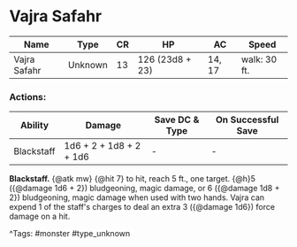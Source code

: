 # Vajra Safahr

| Name | Type | CR | HP | AC | Speed |
|------|------|----|----|----|-------|
| Vajra Safahr | Unknown | 13 | 126 (23d8 + 23) | 14, 17 | walk: 30 ft. |

### Actions:

| Ability | Damage | Save DC & Type | On Successful Save |
|---------|--------|----------------|--------------------|
| Blackstaff | 1d6 + 2 + 1d8 + 2 + 1d6 | - | - |


**Blackstaff.** {@atk mw} {@hit 7} to hit, reach 5 ft., one target. {@h}5 ({@damage 1d6 + 2}) bludgeoning, magic damage, or 6 ({@damage 1d8 + 2}) bludgeoning, magic damage when used with two hands. Vajra can expend 1 of the staff's charges to deal an extra 3 ({@damage 1d6}) force damage on a hit.

^Tags: #monster #type_unknown